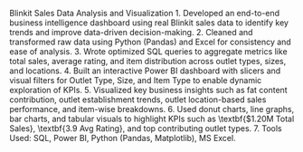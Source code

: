 Blinkit Sales Data Analysis and Visualization
    1. Developed an end-to-end business intelligence dashboard using real Blinkit sales data to identify key trends and improve data-driven decision-making.
    2. Cleaned and transformed raw data using Python (Pandas) and Excel for consistency and ease of analysis.
    3. Wrote optimized SQL queries to aggregate metrics like total sales, average rating, and item distribution across outlet types, sizes, and locations.
    4. Built an interactive Power BI dashboard with slicers and visual filters for Outlet Type, Size, and Item Type to enable dynamic exploration of KPIs.
    5. Visualized key business insights such as fat content contribution, outlet establishment trends, outlet location-based sales performance, and item-wise breakdowns.
    6. Used donut charts, line graphs, bar charts, and tabular visuals to highlight KPIs such as \textbf{\$1.20M Total Sales}, \textbf{3.9 Avg Rating}, and top contributing outlet types.
    7. Tools Used: SQL, Power BI, Python (Pandas, Matplotlib), MS Excel.
